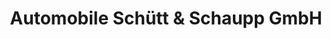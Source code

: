 ---
title: "Automobile Schütt & Schaupp GmbH"
url: /gauting/automobile-schuett-und-schaupp-gmbh/
shop: Autowerkstatt
---
